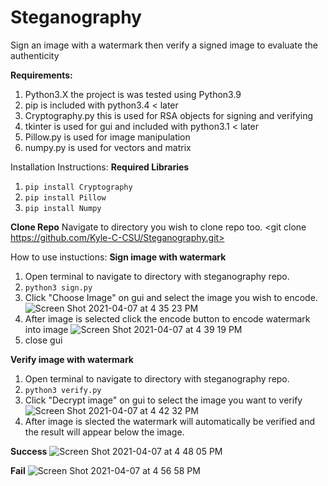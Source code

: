 # Steganography
Sign an image with a watermark then verify a signed image to evaluate the authenticity 

**Requirements:** 
1. Python3.X the project is was tested using Python3.9
2. pip is included with python3.4 < later 
3. Cryptography.py this is used for RSA objects for signing and verifying
4. tkinter is used for gui and included with python3.1 < later 
5. Pillow.py is used for image manipulation 
6. numpy.py is used for vectors and matrix 

Installation Instructions:
**Required Libraries**
1. `pip install Cryptography`
2. `pip install Pillow`
3. `pip install Numpy`

**Clone Repo**
Navigate to directory you wish to clone repo too.
<git clone https://github.com/Kyle-C-CSU/Steganography.git>

How to use instuctions: 
**Sign image with watermark**
1. Open terminal to navigate to directory with steganography repo. 
2. `python3 sign.py`
3. Click "Choose Image" on gui and select the image you wish to encode. 
![Screen Shot 2021-04-07 at 4 35 23 PM](https://user-images.githubusercontent.com/71400517/113930548-6ab92b80-97bf-11eb-817c-500a5d30672a.png)
4. After image is selected click the encode button to encode watermark into image
![Screen Shot 2021-04-07 at 4 39 19 PM](https://user-images.githubusercontent.com/71400517/113930940-e6b37380-97bf-11eb-94ed-a9a387aebb89.png)
5. close gui 

**Verify image with watermark**
1. Open terminal to navigate to directory with steganography repo. 
2. `python3 verify.py`
3. Click "Decrypt image" on gui to select the image you want to verify 
![Screen Shot 2021-04-07 at 4 42 32 PM](https://user-images.githubusercontent.com/71400517/113931368-62152500-97c0-11eb-9de8-371eec697e7f.png)
4. After image is slected the watermark will automatically be verified and the result will appear below the image.

**Success**
![Screen Shot 2021-04-07 at 4 48 05 PM](https://user-images.githubusercontent.com/71400517/113933313-6f331380-97c2-11eb-84c4-80fb8709557a.png)

**Fail**
![Screen Shot 2021-04-07 at 4 56 58 PM](https://user-images.githubusercontent.com/71400517/113933372-7eb25c80-97c2-11eb-9cca-3d9b77e85926.png)


